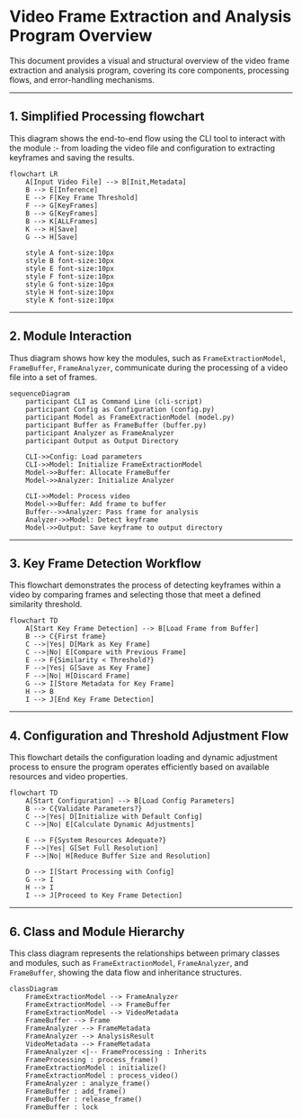 
# Video Frame Extraction and Analysis Program Overview

This document provides a visual and structural overview of the video frame extraction and analysis program, covering its core components, processing flows, and error-handling mechanisms.

---

## 1. Simplified Processing flowchart

This diagram shows the end-to-end flow using the CLI tool to interact with the module :- from loading the video file and configuration to extracting keyframes and saving the results.

```mermaid
flowchart LR
    A[Input Video File] --> B[Init,Metadata]
    B --> E[Inference]
    E --> F[Key Frame Threshold]
    F --> G[KeyFrames]
    B --> G[KeyFrames]
    B --> K[ALLFrames]
    K --> H[Save]
    G --> H[Save]

    style A font-size:10px
    style B font-size:10px
    style E font-size:10px
    style F font-size:10px
    style G font-size:10px
    style H font-size:10px
    style K font-size:10px
```

---

## 2. Module Interaction

Thus diagram shows how key the modules, such as `FrameExtractionModel`, `FrameBuffer`, `FrameAnalyzer`, communicate during the processing of a video file into a set of frames.

```mermaid
sequenceDiagram
    participant CLI as Command Line (cli-script)
    participant Config as Configuration (config.py)
    participant Model as FrameExtractionModel (model.py)
    participant Buffer as FrameBuffer (buffer.py)
    participant Analyzer as FrameAnalyzer
    participant Output as Output Directory

    CLI->>Config: Load parameters
    CLI->>Model: Initialize FrameExtractionModel
    Model->>Buffer: Allocate FrameBuffer
    Model->>Analyzer: Initialize Analyzer

    CLI->>Model: Process video
    Model->>Buffer: Add frame to buffer
    Buffer-->>Analyzer: Pass frame for analysis
    Analyzer->>Model: Detect keyframe
    Model->>Output: Save keyframe to output directory
```

---

## 3. Key Frame Detection Workflow

This flowchart demonstrates the process of detecting keyframes within a video by comparing frames and selecting those that meet a defined similarity threshold.

```mermaid
flowchart TD
    A[Start Key Frame Detection] --> B[Load Frame from Buffer]
    B --> C{First frame} 
    C -->|Yes| D[Mark as Key Frame]
    C -->|No| E[Compare with Previous Frame]
    E --> F{Similarity < Threshold?}
    F -->|Yes| G[Save as Key Frame]
    F -->|No| H[Discard Frame]
    G --> I[Store Metadata for Key Frame]
    H --> B
    I --> J[End Key Frame Detection]
```

---

## 4. Configuration and Threshold Adjustment Flow

This flowchart details the configuration loading and dynamic adjustment process to ensure the program operates efficiently based on available resources and video properties.

```mermaid
flowchart TD
    A[Start Configuration] --> B[Load Config Parameters]
    B --> C{Validate Parameters?}
    C -->|Yes| D[Initialize with Default Config]
    C -->|No| E[Calculate Dynamic Adjustments]

    E --> F{System Resources Adequate?}
    F -->|Yes| G[Set Full Resolution]
    F -->|No| H[Reduce Buffer Size and Resolution]
    
    D --> I[Start Processing with Config]
    G --> I
    H --> I
    I --> J[Proceed to Key Frame Detection]
```

---

## 6. Class and Module Hierarchy

This class diagram represents the relationships between primary classes and modules, such as `FrameExtractionModel`, `FrameAnalyzer`, and `FrameBuffer`, showing the data flow and inheritance structures.

```mermaid
classDiagram
    FrameExtractionModel --> FrameAnalyzer
    FrameExtractionModel --> FrameBuffer
    FrameExtractionModel --> VideoMetadata
    FrameBuffer --> Frame
    FrameAnalyzer --> FrameMetadata
    FrameAnalyzer --> AnalysisResult
    VideoMetadata --> FrameMetadata
    FrameAnalyzer <|-- FrameProcessing : Inherits
    FrameProcessing : process_frame()
    FrameExtractionModel : initialize()
    FrameExtractionModel : process_video()
    FrameAnalyzer : analyze_frame()
    FrameBuffer : add_frame()
    FrameBuffer : release_frame()
    FrameBuffer : lock
```

